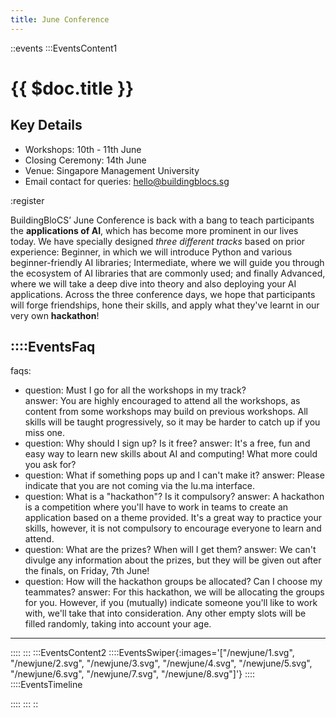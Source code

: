 ```yaml
---
title: June Conference
---
```


::events
:::EventsContent1
# {{ $doc.title }}
## Key Details
* Workshops: 10th - 11th June
* Closing Ceremony: 14th June
* Venue: Singapore Management University
* Email contact for queries: hello@buildingblocs.sg

:register

BuildingBloCS’ June Conference is back with a bang to teach participants the **applications of AI**, which has become more prominent in our lives today. We have specially designed *three different tracks* based on prior experience: Beginner, in which we will introduce Python and various beginner-friendly AI libraries; Intermediate, where we will guide you through the ecosystem of AI libraries that are commonly used; and finally Advanced, where we will take a deep dive into theory and also deploying your AI applications. Across the three conference days, we hope that participants will forge friendships, hone their skills, and apply what they've learnt in our very own **hackathon**!

::::EventsFaq
---
faqs:
 - question: Must I go for all the workshops in my track?  
   answer: You are highly encouraged to attend all the workshops, as content from some workshops may build on previous workshops. All skills will be taught progressively, so it may be harder to catch up if you miss one.
 - question: Why should I sign up? Is it free?
   answer: It's a free, fun and easy way to learn new skills about AI and computing! What more could you ask for?
 - question: What if something pops up and I can't make it?
   answer: Please indicate that you are not coming via the lu.ma interface.
 - question: What is a "hackathon"? Is it compulsory? 
   answer: A hackathon is a competition where you'll have to work in teams to create an application based on a theme provided. It's a great way to practice your skills, however, it is not compulsory to encourage everyone to learn and attend.
 - question: What are the prizes? When will I get them?
   answer: We can't divulge any information about the prizes, but they will be given out after the finals, on Friday, 7th June!
 - question: How will the hackathon groups be allocated? Can I choose my teammates?
   answer: For this hackathon, we will be allocating the groups for you. However, if you (mutually) indicate someone you'll like to work with, we'll take that into consideration. Any other empty slots will be filled randomly, taking into account your age. 
---
::::
:::
:::EventsContent2
::::EventsSwiper{:images='["/newjune/1.svg", "/newjune/2.svg", "/newjune/3.svg", "/newjune/4.svg", "/newjune/5.svg", "/newjune/6.svg", "/newjune/7.svg", "/newjune/8.svg"]'}
::::
::::EventsTimeline
<!-- ---
timeline:
- date: 12th March
- events:
  - time: 10:00 AM - 12:00 PM
    title: Introduction to Python
    author: John
    desc: Python learning
    youtube: https://www.youtube.com/watch?v=6YR2nG5Zg9Y
  - time: 10:00 AM - 12:00 PM
    title: Introduction to Python
    author: John
    desc: Python learning
    youtube: https://www.youtube.com/watch?v=6YR2nG5Zg9Y
- date: 132th March
- events:
  - time: 10:00 AM - 12:00 PM
    title: Introduction to Python
    author: John
    desc: Python learning
    youtube: https://www.youtube.com/watch?v=6YR2nG5Zg9Y
--- -->
::::
:::
::
